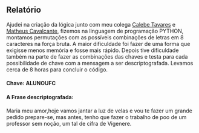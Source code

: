## Relatório

Ajudei na criação da lógica junto com meu colega [Calebe Tavares](https://github.com/calebetaap) e [Matheus Cavalcante](https://github.com/cavalcantteme), fizemos na linguagem de programação PYTHON, montamos permutações com as possíveis combinações de letras em 8 caracteres na força bruta. A maior dificuldade foi fazer de uma forma que exigisse menos memória e fosse mais rápido. Depois tive dificuldade também na parte de fazer as combinações das chaves e testa para cada possibilidade de chave com a mensagem a ser descriptografada. Levamos cerca de 8 horas para concluir o código. 

#### Chave: ALUNOUFC

#### A Frase descriptografada:
Maria meu amor,hoje vamos jantar a luz de velas e vou te fazer um grande pedido prepare-se, mas antes, tenho que fazer o trabalho de poo de um professor sem noção, um tal de cifra de Vigenere.
